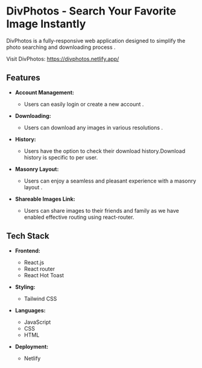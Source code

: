 # DivPhotos - Search Your Favorite Image Instantly

DivPhotos is a fully-responsive web application designed to simplify the photo searching and downloading process .

Visit DivPhotos: https://divphotos.netlify.app/

## Features

- **Account Management:**
  - Users can easily login or create a new account .

- **Downloading:**
  - Users can download any images in various resolutions .

- **History:**
  - Users have the option to check their download history.Download history is specific to per user.

- **Masonry Layout:**
  - Users can enjoy a seamless and pleasant experience with a masonry layout .

- **Shareable Images Link:**
  - Users can share images to their friends and family as we have enabled effective routing using react-router.

## Tech Stack

- **Frontend:**
  - React.js
  - React router
  - React Hot Toast

- **Styling:**
  - Tailwind CSS

- **Languages:**
  - JavaScript
  - CSS
  - HTML

- **Deployment:**
  - Netlify




